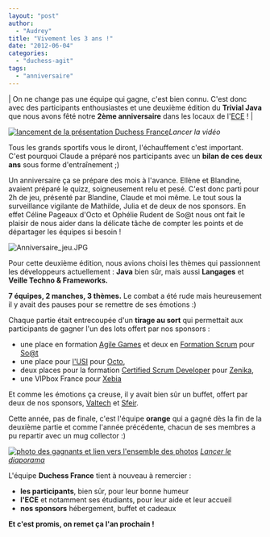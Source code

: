```yaml
---
layout: "post"
author: 
  - "Audrey"
title: "Vivement les 3 ans !"
date: "2012-06-04"
categories: 
  - "duchess-agit"
tags: 
  - "anniversaire"
---
```


| On ne change pas une équipe qui gagne, c'est bien connu. C'est donc avec des participants enthousiastes et une deuxième édition du **Trivial Java** que nous avons fêté notre **2ème anniversaire** dans les locaux de l'[ECE](http://www.ece.fr/) ! |

[![lancement de la présentation Duchess France](/assets/2012/06/2012-06-04-vivement-les-3-ans/Anniversaire-Duchess-France2-Intro-Bilan-2012-slide1.001-300x225.jpg "Anniversaire-Duchess-France2-Intro-Bilan-2012-slide1.001")](http://www.youtube.com/watch?v=xU-3_-LaJuo&feature=autoplay&list=ULxU-3_-LaJuo&playnext=1)_Lancer la vidéo_

Tous les grands sportifs vous le diront, l'échauffement c'est important. C'est pourquoi Claude a préparé nos participants avec un **bilan de ces deux ans** sous forme d'entraînement ;)

Un anniversaire ça se prépare des mois à l'avance. Ellène et Blandine, avaient préparé le quizz, soigneusement relu et pesé. C'est donc parti pour 2h de jeu, présenté par Blandine, Claude et moi même. Le tout sous la surveillance vigilante de Mathilde, Julia et de deux de nos sponsors. En effet Céline Pageaux d'Octo et Ophélie Rudent de So@t nous ont fait le plaisir de nous aider dans la délicate tâche de compter les points et de départager les équipes si besoin !

![](/assets/2012/06/2012-06-04-vivement-les-3-ans/IMG_3235-1024x768.JPG-300x199.jpg "Anniversaire_jeu.JPG")

Pour cette deuxième édition, nous avions choisi les thèmes qui passionnent les développeurs actuellement : **Java** bien sûr, mais aussi **Langages** et **Veille Techno & Frameworks.**

**7 équipes, 2 manches, 3 thèmes.** Le combat a été rude mais heureusement il y avait des pauses pour se remettre de ses émotions :)

Chaque partie était entrecoupée d'un **tirage au sort** qui permettait aux participants de gagner l'un des lots offert par nos sponsors :

- une place en formation [Agile Games](http://blog.soat.fr/formation/formation-agile-games/ "So@t - Agile Games") et deux en [Formation Scrum](http://blog.soat.fr/formation/formation-scrum/ "So@t - Formation Scrum") pour [So@t](http://blog.soat.fr/ "So@t")
- une place pour [l'USI](http://www.usievents.com/ "USI") pour [Octo](http://www.octo.com/ "Octo"),
- deux places pour la formation [Certified Scrum Developer](http://www.zenika.com/formation-scrum-developer.html "Zenika - Certified Scrum Developer") pour [Zenika](http://www.zenika.com/ "Zenika"),
- une VIPbox France pour [Xebia](http://www.xebia.fr/ "Xebia")

Et comme les émotions ça creuse, il y avait bien sûr un buffet, offert par deux de nos sponsors, [Valtech](http://www.valtech.fr/fr/index.html "Valtech") et [Sfeir](http://www.sfeir.com/ "Sfeir").

Cette année, pas de finale, c'est l'équipe **orange** qui a gagné dès la fin de la deuxième partie et comme l'année précédente, chacun de ses membres a pu repartir avec un mug collector :)

[![photo des gagnants et lien vers l'ensemble des photos](/assets/2012/06/2012-06-04-vivement-les-3-ans/IMG_3548-1024x768.JPG-300x199.jpg "Anniversaire_teamOrange.JPG")](https://picasaweb.google.com/107593008967827992880/2012052iemeAnniversaire#slideshow/5749935328860616066) _[Lancer le diaporama](https://picasaweb.google.com/107593008967827992880/2012052iemeAnniversaire#slideshow/5749935328860616066)_

L'équipe **Duchess France** tient à nouveau à remercier :

- **les participants**, bien sûr, pour leur bonne humeur
- **l'ECE** et notamment ses étudiants, pour leur aide et leur accueil
- **nos sponsors** hébergement, buffet et cadeaux

**Et c'est promis, on remet ça l'an prochain !**
